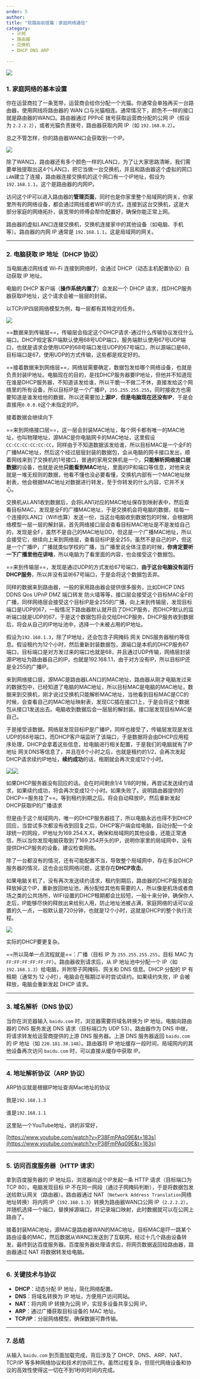 ```yaml
---
order: 5
author: 
title: "软路由前提篇：家庭网络通信"
category:
  - 计网
  - 路由器
  - 交换机
  - DHCP DNS ARP

---
```


![](https://qtp-1324720525.cos.ap-shanghai.myqcloud.com/blog/image-20250116011641002.png)

### 1. **家庭网络的基本设置**

你在运营商拉了一条宽带，运营商会给你分配一个光猫。你通常会单独再买一台路由器，使用网线将路由器的 WAN 口与光猫相连。通常情况下，颜色不一样的接口就是路由器的WAN口。路由器通过 PPPoE 拨号获取运营商分配的公网 IP（假设为 `2.2.2.2`），或者光猫负责拨号，路由器获取内网 IP（如 `192.168.0.2`）。

总之不管怎样，你的路由器WAN口会获取到一个IP。

![](https://qtp-1324720525.cos.ap-shanghai.myqcloud.com/blog/image-20250116012735730.png)

除了WAN口，路由器还有多个颜色一样的LAN口，为了让大家思路清晰，我们需要单独提取出这4个LAN口，把它当做一台交换机，并且和路由器这个虚拟的网口`LAN`建立了连接，路由器连接交换机的这个网口有一个IP地址，假设为`192.168.1.1`，这个是路由器的内网IP。

访问这个IP可以进入路由器的**管理页面**，同时也是你家里整个局域网的网关，你家里所有的网络设备，都会通过网线或者WIFI的方式，连接到这台交换机，这是大部分家庭的网络拓扑，装宽带的师傅会帮你配置好，确保你能正常上网。

路由器的虚拟LAN口连接交换机，交换机连接家中的其他设备（如电脑、手机等）。路由器的内网 IP 通常是 `192.168.1.1`，这是局域网的网关。

------

### 2. **电脑获取 IP 地址（DHCP 协议）**

当电脑通过网线或 Wi-Fi 连接到网络时，会通过 DHCP（动态主机配置协议）自动获取 IP 地址。

电脑的 DHCP 客户端（**操作系统内置了**）会发起一个 DHCP 请求，找DHCP服务器获取IP地址，这个请求会被一层层的封装。

以TCP/IP四层网络模型为例，每一层都有其特定的任务。

![](https://qtp-1324720525.cos.ap-shanghai.myqcloud.com/blog/image-20250116130747581.png)

==数据来到传输层==，传输层会指定这个DHCP请求-通过什么传输协议发往什么端口。DHCP规定客户端默认使用68号UDP端口，服务端默认使用67号UDP端口，也就是请求会使用UDP的68号端口发往UDP的67号端口，所以源端口是68，目标端口是67，使用UDP的方式传输，这些都是规定好的。

==接着数据来到网络层==，网络层需要确定，数据包发给哪个网络设备，也就是负责封装IP地址。电脑现在的目的，是找DHCP服务器要IP地址，但他并不知道现在谁是DHCP服务器，不知道该发给谁，所以干脆一不做二不休，直接发给这个网络里的所有设备，所以目标IP是一个广播IP，`255.255.255.255`，同时接收方也需要知道是谁发给他的数据，所以还需要加上**源IP**，**但是电脑现在还没有IP**，于是会直接用`0.0.0.0`这个未指定的IP。

接着数据会继续向下

==来到网络接口层==，这一层会封装MAC地址，每个网卡都有唯一的MAC地址，也叫物理地址，源MAC是你电脑网卡的MAC地址，这里假设`CC:CC:CC:CC:CC:CC`，同样由于不知道数据该发给谁，所以目标MAC是一个全F的广播MAC地址，然后这个经过层层封装的数据包，会从电脑的网卡接口发出，顺着网线来到了交换机的1号接口，普通的家用交换机是一个，**只能解析网络接口层数据**的设备，也就是说他**只能看到MAC**地址，里面的IP和端口等信息，对他来说就是一堆无规则的数据，他看不懂也没必要看懂，交换机内部有一个MAC地址映射表，他会根据MAC地址对数据进行转发，至于你转发的什么内容，它并不关心。

交换机从LAN1收到数据后，会将LAN1对应的MAC地址保存到映射表中，然后查看目标MAC，发现是全F的广播MAC地址，于是交换机会将电脑的数据，给每一个连接的LAN口（Wifi也算）发送一份，当这台电脑收到数据包的时候，会根据网络模型一层一层的解封装，首先网络接口层会查看目标MAC地址是不是发给自己的，发现是全F，虽然不是自己的MAC地址DD，但这是一个广播MAC地址，所以会接受它，继续向上来到网络层，查看目标IP是全255，虽然不是自己的IP，但这是一个广播IP，广播就类似学校的广播，当广播里说全体注意的时候，**你肯定要听一下广播里他在讲啥**，所以电脑为了看里面的内容，也会接受这个数据包。

==来到传输层==，发现是通过UDP的方式发给67号端口，**由于这台电脑没有运行DHCP服务**，所以并没有监听67号端口，于是会将这个数据包丢弃。

同样的数据来到路由器，一般的家用路由器会提供很多服务，比如DHCP DNS DDNS Qos UPnP DMZ 端口转发 防火墙等等，接口层会接受这个目标MAC全F的广播，同样网络层会接受这个目标IP是全255的广播，向上来到传输层，发现目标端口是UDP的67，一般情况下路由器默认就开启了DHCP服务，而DHCP默认的监听端口就是UDP的67，于是这个数据包将会交给DHCP服务，DHCP服务收到数据后，将会从自己的IP地址池中，选择一个未被占用的IP地址。

假设为`192.168.1.3`，除了IP地址，还会包含子网掩码 网关 DNS服务器租约等信息。假设租约为12个小时，然后重新封装数据包，源端口是本机的DHCP服务67端口，目标端口是对方发过来的端口也就是68，并且通过UDP传输，网络层封装源IP地址为路由器自己的IP，也就是192.168.1.1，由于对方没有IP，所以目标IP还是全255的广播IP。

来到网络接口层，源MAC是路由器LAN口的MAC地址，路由器从刚才电脑发过来的数据包中，已经知道了电脑的MAC地址，所以目标MAC是电脑的MAC地址，数据来到交换机，刚才说过交换机只能解析MAC地址，当他看到目标MAC是CC的时候，会查看自己的MAC地址映射表，发现CC插在接口1上，于是会将这个数据包从接口1发送出去。电脑收到数据后会一层层的解封装。接口层发现目标MAC是自己。

于是接受该数据。网络层发现目标IP是广播IP，同样也接受了，传输层发现是发往UDP的68号端口，而DHCP客户端监听了该端口，于是数据将会由DHCP应用程序处理，DHCP会拿着这些信息，给电脑进行相关配置，于是我们的电脑就有了IP地址 网关DNS等信息了，并且在6个小时之后，也就是租约的1/2，会再次发起DHCP请求续约IP地址，**续约成功**的话，租期就会再次变成12个小时。

![](https://qtp-1324720525.cos.ap-shanghai.myqcloud.com/blog/image-20250116133729319.png)![](https://qtp-1324720525.cos.ap-shanghai.myqcloud.com/blog/image-20250116133842328.png)

如果DHCP服务器没有回应的话。会在时间剩余1/4 1/8的时候，再尝试发送续约请求，如果续约成功，将会再次变成12个小时。如果失败了。说明路由器提供的DHCP==服务挂了==。等到租约到期之后。将会自动释放IP。然后重新发起DHCP获取IP的广播请求

但是由于这个局域网内，唯一的DHCP服务器挂了，所以电脑永远也得不到DHCP回应，当尝试多次都没有收到回复之后，DHCP客户端会给电脑，自动分配一个全球统一的网段，IP地址为169.254.X.X，确保和局域网的其他设备，还能正常通信，所以当你发现电脑获取到了169.254开头的IP，说明你家里的局域网中，没有提供DHCP服务的设备，建议检查网络。

除了一台都没有的情况，还有可能配置不当，导致整个局域网中，存在多台DHCP服务器的情况，这也会出现网络问题，这里存在**DHCP攻击**。

如果电脑关机了，没有再次发送续约请求，租约到期后，路由器的DHCP服务就会释放掉这个IP，重新放回地址池，再分配给其他有需要的人，所以像是机场或者商场之类的公共场所，WIFI设置的DHCP租期都会比较短，一般十来分钟，确保你人走后，IP能够尽快的释放出来给别人用，防止地址池被占满，家庭网络的话可以设置的久一点，一般默认是720分钟，也就是12个小时，这就是DHCP的整个执行流程。

![](https://qtp-1324720525.cos.ap-shanghai.myqcloud.com/blog/image-20250116135453759.png)

实际的DHCP要更复杂。

==所以简单一点流程就是==：广播（目标 IP 为 `255.255.255.255`，目标 MAC 为 `FF:FF:FF:FF:FF:FF`）。路由器收到请求后，从 IP 地址池中分配一个 IP（如 `192.168.1.3`）给电脑，并附带子网掩码、网关和 DNS 信息。DHCP 分配的 IP 有租期（通常为 12 小时），电脑会在租期过半时尝试续约。如果续约失败，IP 会被释放，电脑会重新发起 DHCP 请求。

------

### 3. **域名解析（DNS 协议）**

当你在浏览器输入 `baidu.com` 时，浏览器需要将域名转换为 IP 地址。电脑向路由器的 DNS 服务发送 DNS 请求（目标端口为 UDP 53）。路由器作为 DNS 中继，将请求转发给运营商提供的上游 DNS 服务器。上游 DNS 服务器返回 `baidu.com` 的 IP 地址（如 `220.181.38.148`）。路由器将 IP 地址缓存一段时间，局域网内的其他设备再次访问 `baidu.com` 时，可以直接从缓存中获取 IP。

------

### 4. **地址解析协议（ARP 协议）**

ARP协议就是根据IP地址查询Mac地址的协议

我是`192.168.1.3`

谁是`192.168.1.1`

这里贴一个YouTube地址，讲的非常好，

[https://www.youtube.com/watch?v=P38FmPAq09E&t=183s](https://www.youtube.com/watch?v=P38FmPAq09E&t=183s)

------

### 5. **访问百度服务器（HTTP 请求）**

拿到百度服务器的 IP 地址后，浏览器向这个IP发起一条 HTTP 请求（目标端口为 TCP 80）。电脑发现目标 IP 不在同一网段（通过子网掩码判断），于是将数据包发送给默认网关（路由器）。路由器通过 NAT（`Network Address Translation`网络地址转换）将内网 IP（`192.168.1.3`）转换为路由器WAN口公网 IP（`2.2.2.2`），并随机选择一个端口，替换掉源端口，并记录端口映射，此时数据就可以在公网上路由了。

接着封装MAC地址，源MAC是路由器WAN的MAC地址，目标MAC是吓一跳某个路由设备的MAC，然后数据从WAN口发送到了互联网，经过十几个路由设备转发，最终到达百度服务器。百度服务器处理请求后，将网页数据返回给路由器，路由器通过 NAT 将数据转发给电脑。

------

### 6. **关键技术与协议**

- **DHCP**：动态分配 IP 地址，简化网络配置。
- **DNS**：将域名转换为 IP 地址，方便用户访问网站。
- **NAT**：将内网 IP 转换为公网 IP，实现多设备共享公网 IP。
- **ARP**：通过广播获取目标设备的 MAC 地址。
- **TCP/IP**：分层网络模型，确保数据可靠传输。

------

### 7. **总结**

从输入 `baidu.com` 到页面加载完成，背后涉及了 DHCP、DNS、ARP、NAT、TCP/IP 等多种网络协议和技术的协同工作。虽然过程复杂，但现代网络设备和协议的高效性使得这一切在不到1秒的时间内完成。